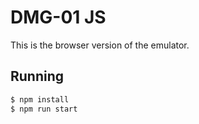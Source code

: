 # DMG-01 JS

This is the browser version of the emulator.

## Running

```bash
$ npm install
$ npm run start
```
